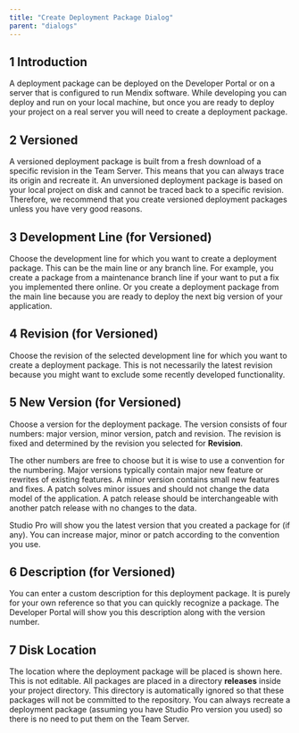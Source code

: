 ```yaml
---
title: "Create Deployment Package Dialog"
parent: "dialogs"
---
```


## 1 Introduction

A deployment package can be deployed on the Developer Portal or on a server that is configured to run Mendix software. While developing you can deploy and run on your local machine, but once you are ready to deploy your project on a real server you will need to create a deployment package.

## 2 Versioned

A versioned deployment package is built from a fresh download of a specific revision in the Team Server. This means that you can always trace its origin and recreate it. An unversioned deployment package is based on your local project on disk and cannot be traced back to a specific revision. Therefore, we recommend that you create versioned deployment packages unless you have very good reasons.

## 3 Development Line (for Versioned)

Choose the development line for which you want to create a deployment package. This can be the main line or any branch line. For example, you create a package from a maintenance branch line if your want to put a fix you implemented there online. Or you create a deployment package from the main line because you are ready to deploy the next big version of your application.

## 4 Revision (for Versioned)

Choose the revision of the selected development line for which you want to create a deployment package. This is not necessarily the latest revision because you might want to exclude some recently developed functionality.

## 5 New Version (for Versioned)

Choose a version for the deployment package. The version consists of four numbers: major version, minor version, patch and revision. The revision is fixed and determined by the revision you selected for **Revision**.

The other numbers are free to choose but it is wise to use a convention for the numbering. Major versions typically contain major new feature or rewrites of existing features. A minor version contains small new features and fixes. A patch solves minor issues and should not change the data model of the application. A patch release should be interchangeable with another patch release with no changes to the data.

Studio Pro will show you the latest version that you created a package for (if any). You can increase major, minor or patch according to the convention you use.

## 6 Description (for Versioned)

You can enter a custom description for this deployment package. It is purely for your own reference so that you can quickly recognize a package. The Developer Portal will show you this description along with the version number.

## 7 Disk Location

The location where the deployment package will be placed is shown here. This is not editable. All packages are placed in a directory **releases** inside your project directory. This directory is automatically ignored so that these packages will not be committed to the repository. You can always recreate a deployment package (assuming you have Studio Pro version you used) so there is no need to put them on the Team Server.
